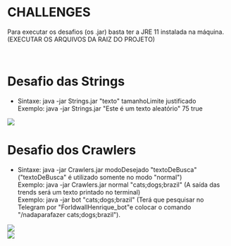 # CHALLENGES
Para executar os desafios (os .jar) basta ter a JRE 11 instalada na máquina.
(EXECUTAR OS ARQUIVOS DA RAIZ DO PROJETO)

 <br />

# Desafio das Strings
- Sintaxe: java -jar Strings.jar "texto" tamanhoLimite justificado  <br />
  Exemplo: java -jar Strings.jar "Este é um texto aleatório" 75 true  <br />

<img src=https://raw.githubusercontent.com/henriaraujo/challenges/master/Prints/01.png>
 <br />

# Desafio dos Crawlers
- Sintaxe: java -jar Crawlers.jar modoDesejado "textoDeBusca" ("textoDeBusca" é utilizado somente no modo "normal")  <br />
  Exemplo: java -jar Crawlers.jar normal "cats;dogs;brazil" (A saída das trends será um texto printado no terminal)  <br />
  Exemplo: java -jar bot "cats;dogs;brazil" (Terá que pesquisar no Telegram por "ForIdwallHenrique_bot"e colocar o comando "/nadaparafazer cats;dogs;brazil"). <br />
  
<img src=https://raw.githubusercontent.com/henriaraujo/challenges/master/Prints/02.png>
 <br />  
<img src=https://raw.githubusercontent.com/henriaraujo/challenges/master/Prints/03.png>




